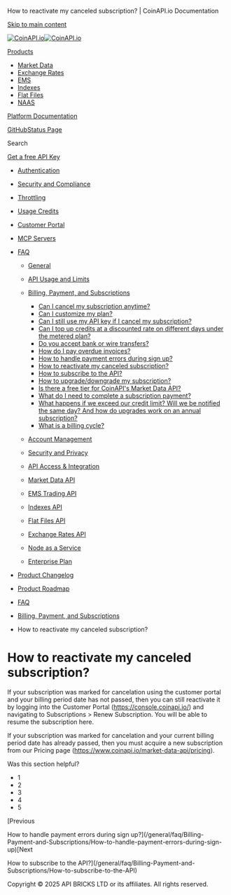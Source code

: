 How to reactivate my canceled subscription? | CoinAPI.io Documentation




[Skip to main content](#__docusaurus_skipToContent_fallback)

[![CoinAPI.io](/img/logo.svg)![CoinAPI.io](/img/logo.svg)](https://www.coinapi.io)

[Products](/general/faq/Billing-Payment-and-Subscriptions/How-to-reactivate-my-canceled-subscription)

* [Market Data](/market-data/)
* [Exchange Rates](/exchange-rates-api/)
* [EMS](/ems-api/)
* [Indexes](/indexes-api/)
* [Flat Files](/flat-files-api/)
* [NAAS](/naas-api/)

[Platform Documentation](/general/authentication)

[GitHub](https://github.com/api-bricks/api-bricks-sdk)[Status Page](https://status.coinapi.io)

Search

[Get a free API Key](https://console.coinapi.io/?link=/apikeys/create)

* [Authentication](/general/authentication)
* [Security and Compliance](/general/security)
* [Throttling](/general/throttling)
* [Usage Credits](/general/usage-credits)
* [Customer Portal](/general/customer-portal/)
* [MCP Servers](/general/mcp-servers)
* [FAQ](/general/faq/)

  + [General](/general/faq/general/)
  + [API Usage and Limits](/general/faq/API-Usage-and-Limits/)
  + [Billing, Payment, and Subscriptions](/general/faq/Billing-Payment-and-Subscriptions/)

    - [Can I cancel my subscription anytime?](/general/faq/Billing-Payment-and-Subscriptions/Can-I-cancel-my-subscription-anytime)
    - [Can I customize my plan?](/general/faq/Billing-Payment-and-Subscriptions/Can-I-customize-my-plan)
    - [Can I still use my API key if I cancel my subscription?](/general/faq/Billing-Payment-and-Subscriptions/Can-I-still-use-my-API-key-if-I-cancel-my-subscription)
    - [Can I top up credits at a discounted rate on different days under the metered plan?](/general/faq/Billing-Payment-and-Subscriptions/Can-I-top-up-credits-at-a-discounted-rate-on-different-days)
    - [Do you accept bank or wire transfers?](/general/faq/Billing-Payment-and-Subscriptions/Do-you-accept-bank-or-wire-transfers)
    - [How do I pay overdue invoices?](/general/faq/Billing-Payment-and-Subscriptions/How-do-I-pay-overdue-invoices)
    - [How to handle payment errors during sign up?](/general/faq/Billing-Payment-and-Subscriptions/How-to-handle-payment-errors-during-sign-up)
    - [How to reactivate my canceled subscription?](/general/faq/Billing-Payment-and-Subscriptions/How-to-reactivate-my-canceled-subscription)
    - [How to subscribe to the API?](/general/faq/Billing-Payment-and-Subscriptions/How-to-subscribe-to-the-API)
    - [How to upgrade/downgrade my subscription?](/general/faq/Billing-Payment-and-Subscriptions/How-to-upgrade-downgrade-my-subscription)
    - [Is there a free tier for CoinAPI's Market Data API?](/general/faq/Billing-Payment-and-Subscriptions/Is-there-a-free-tier-for-CoinAPI-Market-Data-API)
    - [What do I need to complete a subscription payment?](/general/faq/Billing-Payment-and-Subscriptions/What-do-I-need-to-complete-a-subscription-payment)
    - [What happens if we exceed our credit limit? Will we be notified the same day? And how do upgrades work on an annual subscription?](/general/faq/Billing-Payment-and-Subscriptions/What-happens-if-we-exceed-our-credit-limit-And-how-do-upgrades-work-on-an-annual-subscription)
    - [What is a billing cycle?](/general/faq/Billing-Payment-and-Subscriptions/What-is-a-billing-cycle)
  + [Account Management](/general/faq/Account-Management/)
  + [Security and Privacy](/general/faq/Security-and-Privacy/)
  + [API Access & Integration](/general/faq/API-Access-and-Integration/)
  + [Market Data API](/general/faq/Market-Data-API/)
  + [EMS Trading API](/general/faq/EMS-Trading-API/)
  + [Indexes API](/general/faq/Indexes-API/)
  + [Flat Files API](/general/faq/Flat-Files-API/)
  + [Exchange Rates API](/general/faq/Exchange-Rates-API/)
  + [Node as a Service](/general/faq/Node-as-a-Service/)
  + [Enterprise Plan](/general/faq/Enterprise-Plan/)
* [Product Changelog](/general/changelog/)
* [Product Roadmap](/general/roadmap)

* [FAQ](/general/faq/)
* [Billing, Payment, and Subscriptions](/general/faq/Billing-Payment-and-Subscriptions/)
* How to reactivate my canceled subscription?

How to reactivate my canceled subscription?
===========================================

If your subscription was marked for cancelation using the customer portal and your billing period date has not passed, then you can still reactivate it by logging into the Customer Portal (<https://console.coinapi.io/>) and navigating to Subscriptions > Renew Subscription. You will be able to resume the subscription here.

If your subscription was marked for cancelation and your current billing period date has already passed, then you must acquire a new subscription from our Pricing page (<https://www.coinapi.io/market-data-api/pricing>).

Was this section helpful?

* 1
* 2
* 3
* 4
* 5

[Previous

How to handle payment errors during sign up?](/general/faq/Billing-Payment-and-Subscriptions/How-to-handle-payment-errors-during-sign-up)[Next

How to subscribe to the API?](/general/faq/Billing-Payment-and-Subscriptions/How-to-subscribe-to-the-API)

Copyright © 2025 API BRICKS LTD or its affiliates. All rights reserved.